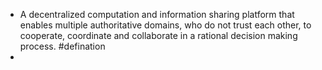 - A decentralized computation and information sharing platform that enables multiple authoritative domains, who do not trust each other, to cooperate, coordinate and collaborate in a rational decision making process. #defination
-